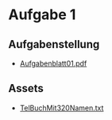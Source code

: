 # Aufgabe 1

## Aufgabenstellung

- [Aufgabenblatt01.pdf](../../docs/Aufgabenblatt01.pdf)

## Assets

- [TelBuchMit320Namen.txt](../../assets/TelBuchMit420Namen.txt)

